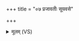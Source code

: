 +++
title = "०७ प्रजावतीः सूयवसे"

+++
<details><summary>मूलम् (VS)</summary>

प्र॒जाव॑तीः सू॒यव॑से रु॒शन्तीः॑ शु॒द्धा अ॒पः सु॑प्रपा॒णे पिब॑न्तीः।  
मा व॑ स्ते॒न ई॑शत॒ माघशं॑सः॒ परि॑ वो रु॒द्रस्य॑ हे॒तिर्वृ॑णक्तु ॥
</details>